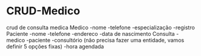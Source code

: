 # CRUD-Medico
crud de consulta medica Medico -nome -telefone -especialização -registro  Paciente -nome -telefone -endereco -data de nascimento  Consulta -medico -paciente -consultório (não precisa fazer uma entidade, vamos definir 5 opções fixas) -hora agendada
